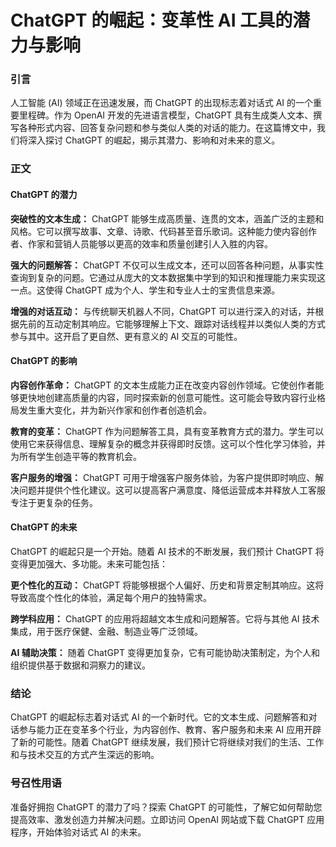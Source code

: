 # ChatGPT 的崛起：变革性 AI 工具的潜力与影响

### 引言

人工智能 (AI) 领域正在迅速发展，而 ChatGPT 的出现标志着对话式 AI 的一个重要里程碑。作为 OpenAI 开发的先进语言模型，ChatGPT 具有生成类人文本、撰写各种形式内容、回答复杂问题和参与类似人类的对话的能力。在这篇博文中，我们将深入探讨 ChatGPT 的崛起，揭示其潜力、影响和对未来的意义。

### 正文

#### ChatGPT 的潜力

**突破性的文本生成：**
ChatGPT 能够生成高质量、连贯的文本，涵盖广泛的主题和风格。它可以撰写故事、文章、诗歌、代码甚至音乐歌词。这种能力使内容创作者、作家和营销人员能够以更高的效率和质量创建引人入胜的内容。

**强大的问题解答：**
ChatGPT 不仅可以生成文本，还可以回答各种问题，从事实性查询到复杂的问题。它通过从庞大的文本数据集中学到的知识和推理能力来实现这一点。这使得 ChatGPT 成为个人、学生和专业人士的宝贵信息来源。

**增强的对话互动：**
与传统聊天机器人不同，ChatGPT 可以进行深入的对话，并根据先前的互动定制其响应。它能够理解上下文、跟踪对话线程并以类似人类的方式参与其中。这开启了更自然、更有意义的 AI 交互的可能性。

#### ChatGPT 的影响

**内容创作革命：**
ChatGPT 的文本生成能力正在改变内容创作领域。它使创作者能够更快地创建高质量的内容，同时探索新的创意可能性。这可能会导致内容行业格局发生重大变化，并为新兴作家和创作者创造机会。

**教育的变革：**
ChatGPT 作为问题解答工具，具有变革教育方式的潜力。学生可以使用它来获得信息、理解复杂的概念并获得即时反馈。这可以个性化学习体验，并为所有学生创造平等的教育机会。

**客户服务的增强：**
ChatGPT 可用于增强客户服务体验，为客户提供即时响应、解决问题并提供个性化建议。这可以提高客户满意度、降低运营成本并释放人工客服专注于更复杂的任务。

#### ChatGPT 的未来

ChatGPT 的崛起只是一个开始。随着 AI 技术的不断发展，我们预计 ChatGPT 将变得更加强大、多功能。未来可能包括：

**更个性化的互动：**
ChatGPT 将能够根据个人偏好、历史和背景定制其响应。这将导致高度个性化的体验，满足每个用户的独特需求。

**跨学科应用：**
ChatGPT 的应用将超越文本生成和问题解答。它将与其他 AI 技术集成，用于医疗保健、金融、制造业等广泛领域。

**AI 辅助决策：**
随着 ChatGPT 变得更加复杂，它有可能协助决策制定，为个人和组织提供基于数据和洞察力的建议。

### 结论

ChatGPT 的崛起标志着对话式 AI 的一个新时代。它的文本生成、问题解答和对话参与能力正在变革多个行业，为内容创作、教育、客户服务和未来 AI 应用开辟了新的可能性。随着 ChatGPT 继续发展，我们预计它将继续对我们的生活、工作和与技术交互的方式产生深远的影响。

### 号召性用语

准备好拥抱 ChatGPT 的潜力了吗？探索 ChatGPT 的可能性，了解它如何帮助您提高效率、激发创造力并解决问题。立即访问 OpenAI 网站或下载 ChatGPT 应用程序，开始体验对话式 AI 的未来。
